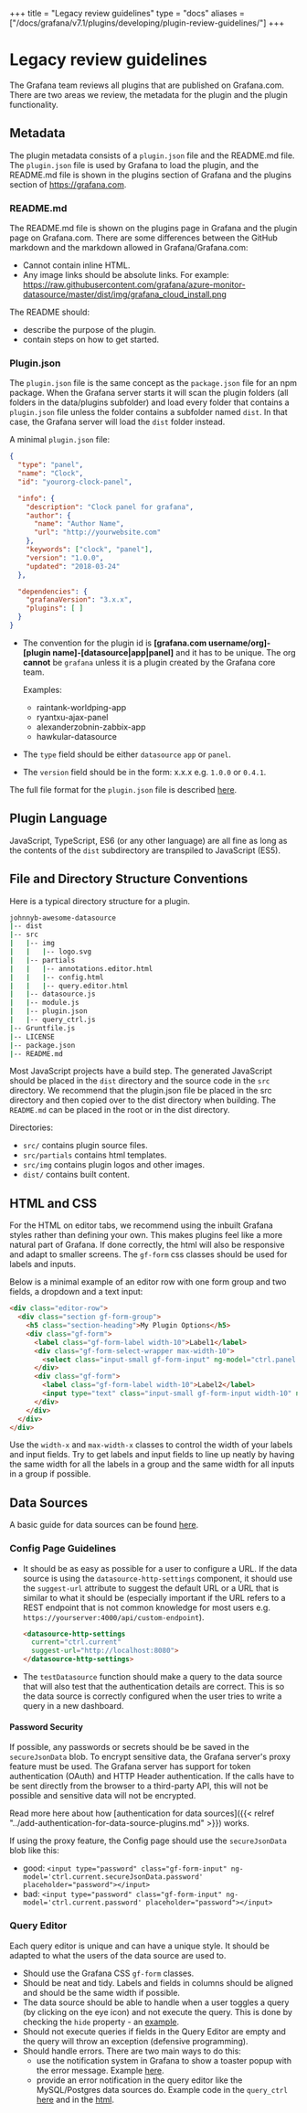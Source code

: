 +++
title = "Legacy review guidelines"
type = "docs"
aliases = ["/docs/grafana/v7.1/plugins/developing/plugin-review-guidelines/"]
+++

# Legacy review guidelines

The Grafana team reviews all plugins that are published on Grafana.com. There are two areas we review, the metadata for the plugin and the plugin functionality.

## Metadata

The plugin metadata consists of a `plugin.json` file and the README.md file. The `plugin.json` file is used by Grafana to load the plugin, and the README.md file is shown in the plugins section of Grafana and the plugins section of https://grafana.com.

### README.md

The README.md file is shown on the plugins page in Grafana and the plugin page on Grafana.com. There are some differences between the GitHub markdown and the markdown allowed in Grafana/Grafana.com:

- Cannot contain inline HTML.
- Any image links should be absolute links. For example: https://raw.githubusercontent.com/grafana/azure-monitor-datasource/master/dist/img/grafana_cloud_install.png

The README should:

- describe the purpose of the plugin.
- contain steps on how to get started.

### Plugin.json

The `plugin.json` file is the same concept as the `package.json` file for an npm package. When the Grafana server starts it will scan the plugin folders (all folders in the data/plugins subfolder) and load every folder that contains a `plugin.json` file unless the folder contains a subfolder named `dist`. In that case, the Grafana server will load the `dist` folder instead.

A minimal `plugin.json` file:

```json
{
  "type": "panel",
  "name": "Clock",
  "id": "yourorg-clock-panel",

  "info": {
    "description": "Clock panel for grafana",
    "author": {
      "name": "Author Name",
      "url": "http://yourwebsite.com"
    },
    "keywords": ["clock", "panel"],
    "version": "1.0.0",
    "updated": "2018-03-24"
  },

  "dependencies": {
    "grafanaVersion": "3.x.x",
    "plugins": [ ]
  }
}
```

- The convention for the plugin id is **[grafana.com username/org]-[plugin name]-[datasource|app|panel]** and it has to be unique. The org **cannot** be `grafana` unless it is a plugin created by the Grafana core team.

    Examples:

    - raintank-worldping-app
    - ryantxu-ajax-panel
    - alexanderzobnin-zabbix-app
    - hawkular-datasource


- The `type` field should be either `datasource` `app` or `panel`.
- The `version` field should be in the form: x.x.x e.g. `1.0.0` or `0.4.1`.

The full file format for the `plugin.json` file is described [here](http://docs.grafana.org/plugins/developing/plugin.json/).

## Plugin Language

JavaScript, TypeScript, ES6 (or any other language) are all fine as long as the contents of the `dist` subdirectory are transpiled to JavaScript (ES5).

## File and Directory Structure Conventions

Here is a typical directory structure for a plugin.

```bash
johnnyb-awesome-datasource
|-- dist
|-- src
|   |-- img
|   |   |-- logo.svg
|   |-- partials
|   |   |-- annotations.editor.html
|   |   |-- config.html
|   |   |-- query.editor.html
|   |-- datasource.js
|   |-- module.js
|   |-- plugin.json
|   |-- query_ctrl.js
|-- Gruntfile.js
|-- LICENSE
|-- package.json
|-- README.md
```

Most JavaScript projects have a build step. The generated JavaScript should be placed in the `dist` directory and the source code in the `src` directory. We recommend that the plugin.json file be placed in the src directory and then copied over to the dist directory when building. The `README.md` can be placed in the root or in the dist directory.

Directories:

- `src/` contains plugin source files.
- `src/partials` contains html templates.
- `src/img` contains plugin logos and other images.
- `dist/` contains built content.

## HTML and CSS

For the HTML on editor tabs, we recommend using the inbuilt Grafana styles rather than defining your own. This makes plugins feel like a more natural part of Grafana. If done correctly, the html will also be responsive and adapt to smaller screens. The `gf-form` css classes should be used for labels and inputs.

Below is a minimal example of an editor row with one form group and two fields, a dropdown and a text input:

```html
<div class="editor-row">
  <div class="section gf-form-group">
    <h5 class="section-heading">My Plugin Options</h5>
    <div class="gf-form">
      <label class="gf-form-label width-10">Label1</label>
      <div class="gf-form-select-wrapper max-width-10">
        <select class="input-small gf-form-input" ng-model="ctrl.panel.mySelectProperty" ng-options="t for t in ['option1', 'option2', 'option3']" ng-change="ctrl.onSelectChange()"></select>
      </div>
      <div class="gf-form">
        <label class="gf-form-label width-10">Label2</label>
        <input type="text" class="input-small gf-form-input width-10" ng-model="ctrl.panel.myProperty" ng-change="ctrl.onFieldChange()" placeholder="suggestion for user" ng-model-onblur />
      </div>
    </div>
  </div>
</div>
```

Use the `width-x` and `max-width-x` classes to control the width of your labels and input fields. Try to get labels and input fields to line up neatly by having the same width for all the labels in a group and the same width for all inputs in a group if possible.

## Data Sources

A basic guide for data sources can be found [here](http://docs.grafana.org/plugins/developing/datasources/).

### Config Page Guidelines

- It should be as easy as possible for a user to configure a URL. If the data source is using the `datasource-http-settings` component, it should use the `suggest-url` attribute to suggest the default URL or a URL that is similar to what it should be (especially important if the URL refers to a REST endpoint that is not common knowledge for most users e.g. `https://yourserver:4000/api/custom-endpoint`).

    ```html
    <datasource-http-settings
      current="ctrl.current"
      suggest-url="http://localhost:8080">
    </datasource-http-settings>
    ```

- The `testDatasource` function should make a query to the data source that will also test that the authentication details are correct. This is so the data source is correctly configured when the user tries to write a query in a new dashboard.


#### Password Security

If possible, any passwords or secrets should be be saved in the `secureJsonData` blob. To encrypt sensitive data, the Grafana server's proxy feature must be used. The Grafana server has support for token authentication (OAuth) and HTTP Header authentication. If the calls have to be sent directly from the browser to a third-party API, this will not be possible and sensitive data will not be encrypted.

Read more here about how [authentication for data sources]({{< relref "../add-authentication-for-data-source-plugins.md" >}}) works.

If using the proxy feature, the Config page should use the `secureJsonData` blob like this:

  - good: `<input type="password" class="gf-form-input" ng-model='ctrl.current.secureJsonData.password' placeholder="password"></input>`
  - bad: `<input type="password" class="gf-form-input" ng-model='ctrl.current.password' placeholder="password"></input>`


### Query Editor

Each query editor is unique and can have a unique style. It should be adapted to what the users of the data source are used to.

- Should use the Grafana CSS `gf-form` classes.
- Should be neat and tidy. Labels and fields in columns should be aligned and should be the same width if possible.
- The data source should be able to handle when a user toggles a query (by clicking on the eye icon) and not execute the query. This is done by checking the `hide` property - an [example](https://github.com/grafana/grafana/blob/e75840737e81f70b6d169df21eca86a624d4bdc4/public/app/plugins/datasource/postgres/datasource.ts#L73).
- Should not execute queries if fields in the Query Editor are empty and the query will throw an exception (defensive programming).
- Should handle errors. There are two main ways to do this:
  - use the notification system in Grafana to show a toaster popup with the error message. Example [here](https://github.com/alexanderzobnin/grafana-zabbix/blob/fdbbba2fb03f5f2a4b3b0715415e09d5a4cf6cde/src/panel-triggers/triggers_panel_ctrl.js#L467-L471).
  - provide an error notification in the query editor like the MySQL/Postgres data sources do. Example code in the `query_ctrl`  [here](https://github.com/grafana/azure-monitor-datasource/blob/b184d077f082a69f962120ef0d1f8296a0d46f03/src/query_ctrl.ts#L36-L51) and in the [html](https://github.com/grafana/azure-monitor-datasource/blob/b184d077f082a69f962120ef0d1f8296a0d46f03/src/partials/query.editor.html#L190-L193).
